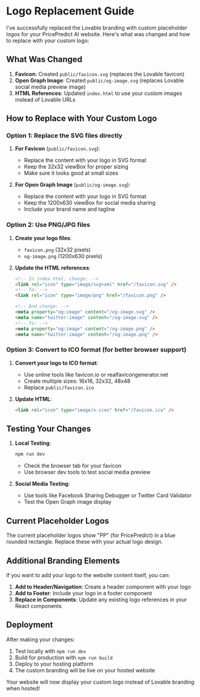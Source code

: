 # Logo Replacement Guide

I've successfully replaced the Lovable branding with custom placeholder logos for your PricePredict AI website. Here's what was changed and how to replace with your custom logo:

## What Was Changed

1. **Favicon**: Created `public/favicon.svg` (replaces the Lovable favicon)
2. **Open Graph Image**: Created `public/og-image.svg` (replaces Lovable social media preview image)
3. **HTML References**: Updated `index.html` to use your custom images instead of Lovable URLs

## How to Replace with Your Custom Logo

### Option 1: Replace the SVG files directly

1. **For Favicon** (`public/favicon.svg`):
   - Replace the content with your logo in SVG format
   - Keep the 32x32 viewBox for proper sizing
   - Make sure it looks good at small sizes

2. **For Open Graph Image** (`public/og-image.svg`):
   - Replace the content with your logo in SVG format
   - Keep the 1200x630 viewBox for social media sharing
   - Include your brand name and tagline

### Option 2: Use PNG/JPG files

1. **Create your logo files**:
   - `favicon.png` (32x32 pixels)
   - `og-image.png` (1200x630 pixels)

2. **Update the HTML references**:
   ```html
   <!-- In index.html, change: -->
   <link rel="icon" type="image/svg+xml" href="/favicon.svg" />
   <!-- To: -->
   <link rel="icon" type="image/png" href="/favicon.png" />
   
   <!-- And change: -->
   <meta property="og:image" content="/og-image.svg" />
   <meta name="twitter:image" content="/og-image.svg" />
   <!-- To: -->
   <meta property="og:image" content="/og-image.png" />
   <meta name="twitter:image" content="/og-image.png" />
   ```

### Option 3: Convert to ICO format (for better browser support)

1. **Convert your logo to ICO format**:
   - Use online tools like favicon.io or realfavicongenerator.net
   - Create multiple sizes: 16x16, 32x32, 48x48
   - Replace `public/favicon.ico`

2. **Update HTML**:
   ```html
   <link rel="icon" type="image/x-icon" href="/favicon.ico" />
   ```

## Testing Your Changes

1. **Local Testing**:
   ```bash
   npm run dev
   ```
   - Check the browser tab for your favicon
   - Use browser dev tools to test social media preview

2. **Social Media Testing**:
   - Use tools like Facebook Sharing Debugger or Twitter Card Validator
   - Test the Open Graph image display

## Current Placeholder Logos

The current placeholder logos show "PP" (for PricePredict) in a blue rounded rectangle. Replace these with your actual logo design.

## Additional Branding Elements

If you want to add your logo to the website content itself, you can:

1. **Add to Header/Navigation**: Create a header component with your logo
2. **Add to Footer**: Include your logo in a footer component
3. **Replace in Components**: Update any existing logo references in your React components

## Deployment

After making your changes:
1. Test locally with `npm run dev`
2. Build for production with `npm run build`
3. Deploy to your hosting platform
4. The custom branding will be live on your hosted website

Your website will now display your custom logo instead of Lovable branding when hosted!
